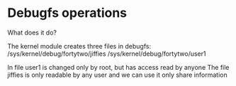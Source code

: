 # Debugfs operations

What does it do?


The kernel module creates three files in debugfs:
    /sys/kernel/debug/fortytwo/jiffies
    /sys/kernel/debug/fortytwo/user1
    
 In file user1 is changed only by root, but has access read by anyone
 The file jiffies is only readable by any user and we can use it only share information 
    


